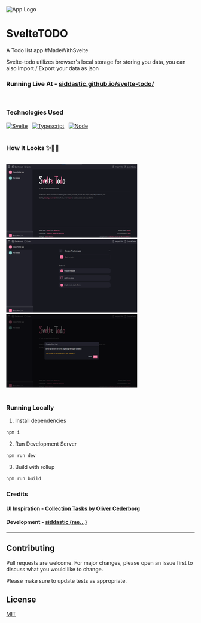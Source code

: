 <img src="./images/logo.gif" width="350" title="App Logo">

# SvelteTODO

A Todo list app #MadeWithSvelte


Svelte-todo utilizes browser's local storage for storing you data, you can also Import / Export your data as json
<br>

### Running Live At - <a href="https://siddastic.github.io/svelte-todo/" target="_blank">siddastic.github.io/svelte-todo/</a>
<br>

### Technologies Used
[<img align="center" src="https://img.shields.io/badge/SVELTE-red?logo=svelte&logoColor=white&labelColor=red&color=red"  alt="Svelte" />](https://svelte.dev/) &nbsp; [<img align="center" src="https://img.shields.io/badge/TYPESCRIPT-blue?logo=typescript&logoColor=white&labelColor=0175C2&color=0175C2"  alt="Typescript" />](https://www.typescriptlang.org/) &nbsp; [<img align="center" src="https://img.shields.io/badge/NODE.JS-blue?logo=node.js&logoColor=white&labelColor=339933&color=339933"  alt="Node" />](https://nodejs.org/en/) &nbsp;
<br>
<br>

### How It Looks ✨🎉🎊
<br>
<img src="./images/ss1.png" width="350" title="App Logo">
<img src="./images/ss2.png" width="350" title="App Logo">
<img src="./images/ss3.png" width="350" title="App Logo">
<br>
<br>

### Running Locally

1. Install dependencies
```bash
npm i
```
2. Run Development Server
```bash
npm run dev
```
3. Build with rollup
```bash
npm run build
```

### Credits
#### UI Inspiration - <a href="https://dribbble.com/shots/15185058-Collection-Tasks" target="_blank">Collection Tasks by Oliver Cederborg</a> <br/>
#### Development - <a href="https://github.com/siddastic" target="_blank">siddastic (me...)</a>
---

## Contributing
Pull requests are welcome. For major changes, please open an issue first to discuss what you would like to change.

Please make sure to update tests as appropriate.

## License
[MIT](https://choosealicense.com/licenses/mit/)